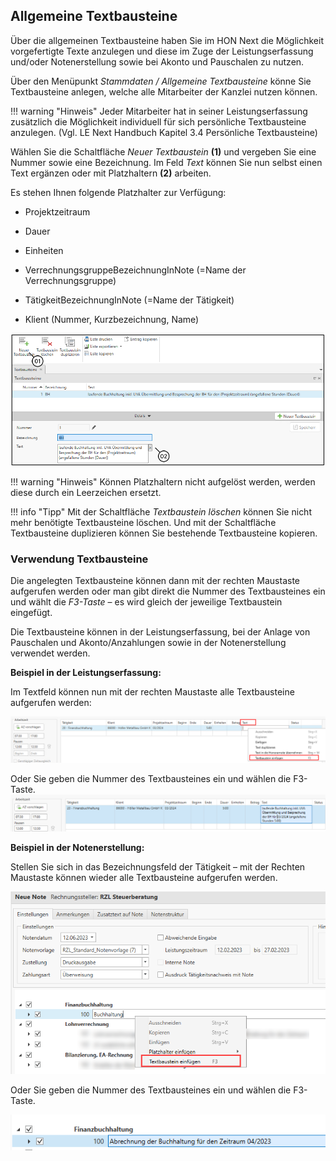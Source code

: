 ## Allgemeine Textbausteine

Über die allgemeinen Textbausteine haben Sie im HON Next die Möglichkeit
vorgefertigte Texte anzulegen und diese im Zuge der Leistungserfassung
und/oder Notenerstellung sowie bei Akonto und Pauschalen zu nutzen.

Über den Menüpunkt *Stammdaten / Allgemeine Textbausteine* könne Sie
Textbausteine anlegen, welche alle Mitarbeiter der Kanzlei nutzen
können.

!!! warning "Hinweis"
    Jeder Mitarbeiter hat in seiner Leistungserfassung zusätzlich die
    Möglichkeit individuell für sich persönliche Textbausteine anzulegen.
    (Vgl. LE Next Handbuch Kapitel 3.4 Persönliche Textbausteine)

Wählen Sie die Schaltfläche *Neuer Textbaustein* **(1)** und vergeben
Sie eine Nummer sowie eine Bezeichnung. Im Feld *Text* können Sie nun
selbst einen Text ergänzen oder mit Platzhaltern **(2)** arbeiten.

Es stehen Ihnen folgende Platzhalter zur Verfügung:

-   Projektzeitraum

-   Dauer

-   Einheiten

-   VerrechnungsgruppeBezeichnungInNote (=Name der Verrechnungsgruppe)

-   TätigkeitBezeichnungInNote (=Name der Tätigkeit)

-   Klient (Nummer, Kurzbezeichnung, Name)


![](<img/image67.png>)

!!! warning "Hinweis"
    Können Platzhaltern nicht aufgelöst werden, werden diese durch ein
    Leerzeichen ersetzt.

!!! info "Tipp"
    Mit der Schaltfläche *Textbaustein löschen* können Sie nicht mehr
    benötigte Textbausteine löschen. Und mit der Schaltfläche Textbausteine
    duplizieren können Sie bestehende Textbausteine kopieren.

### Verwendung Textbausteine

Die angelegten Textbausteine können dann mit der rechten Maustaste
aufgerufen werden oder man gibt direkt die Nummer des Textbausteines ein
und wählt die *F3-Taste* – es wird gleich der jeweilige Textbaustein
eingefügt.

Die Textbausteine können in der Leistungserfassung, bei der Anlage von
Pauschalen und Akonto/Anzahlungen sowie in der Notenerstellung verwendet
werden.

**Beispiel in der Leistungserfassung:**

Im Textfeld können nun mit der rechten Maustaste alle Textbausteine
aufgerufen werden:

![](<img/image68.png>)

Oder Sie geben die Nummer des Textbausteines ein und wählen die
F3-Taste.
![](<img/image69.png>)

**Beispiel in der Notenerstellung:**

Stellen Sie sich in das Bezeichnungsfeld der Tätigkeit – mit der Rechten
Maustaste können wieder alle Textbausteine aufgerufen werden.

![](<img/image70.png>)

Oder Sie geben die Nummer des Textbausteines ein und wählen die
F3-Taste.

![](<img/image71.png>)